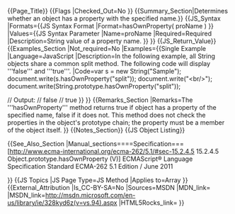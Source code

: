 {{Page_Title}}
{{Flags
|Checked_Out=No
}}
{{Summary_Section|Determines whether an object has a property with the specified name.}}
{{JS_Syntax
|Formats={{JS Syntax Format
|Format=hasOwnProperty( proName )
}}
|Values={{JS Syntax Parameter
|Name=proName
|Required=Required
|Description=String value of a property name.
}}
}}
{{JS_Return_Value}}
{{Examples_Section
|Not_required=No
|Examples={{Single Example
|Language=JavaScript
|Description=In the following example, all String objects share a common split method. The following code will display '''false''' and '''true'''.
|Code=var s = new String("Sample");
 document.write(s.hasOwnProperty("split"));
 document.write("&lt;br/&gt;");
 document.write(String.prototype.hasOwnProperty("split"));
 
 // Output:
 // false
 // true
}}
}}
{{Remarks_Section
|Remarks=The '''hasOwnProperty''' method returns true if object has a property of the specified name, false if it does not. This method does not check the properties in the object's prototype chain; the property must be a member of the object itself.
}}
{{Notes_Section}}
{{JS Object Listing}}

{{See_Also_Section
|Manual_sections====Specification===
[http://www.ecma-international.org/ecma-262/5.1/#sec-15.2.4.5 15.2.4.5 Object.prototype.hasOwnProperty (V)]
ECMAScript® Language Specification
Standard ECMA-262
5.1 Edition / June 2011

}}
{{JS Topics
|JS Page Type=JS Method
|Applies to=Array
}}
{{External_Attribution
|Is_CC-BY-SA=No
|Sources=MSDN
|MDN_link=
|MSDN_link=http://msdn.microsoft.com/en-us/library/ie/328kyd6z(v=vs.94).aspx
|HTML5Rocks_link=
}}